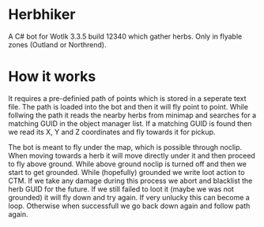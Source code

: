 # Herbhiker
A C# bot for Wotlk 3.3.5 build 12340 which gather herbs. Only in flyable zones (Outland or Northrend).

# How it works
It requires a pre-definied path of points which is stored in a seperate text file. The path is loaded into the bot and then it will fly point to point. While follwing the path it reads the nearby herbs from minimap and searches for a matching GUID in the object manager list. If a matching GUID is found then we read its X, Y and Z coordinates and fly towards it for pickup.

The bot is meant to fly under the map, which is possible through noclip. When moving towards a herb it will move directly under it and then proceed to fly above ground. While above ground noclip is turned off and then we start to get grounded. While (hopefully) grounded we write loot action to CTM. If we take any damage during this process we abort and blacklist the herb GUID for the future. If we still failed to loot it (maybe we was not grounded) it will fly down and try again. If very unlucky this can become a loop. Otherwise when successfull we go back down again and follow path again.
